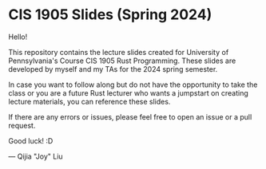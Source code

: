 # CIS 1905 Slides (Spring 2024)

Hello!

This repository contains the lecture slides created for University of Pennsylvania's Course CIS 1905 Rust Programming. These slides are developed by myself and my TAs for the 2024 spring semester.

In case you want to follow along but do not have the opportunity to take the class or you are a future Rust lecturer who wants a jumpstart on creating lecture materials, you can reference these slides.

If there are any errors or issues, please feel free to open an issue or a pull request.

Good luck! :D

— Qijia "Joy" Liu